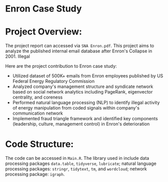 # Enron Case Study
 
# Project Overview:
The project report can accessed via `SNA Enron.pdf`. This project aims to analyze the published internal email database after Enron's Collapse in 2001. Illegal

Here are the project contribution to Enron case study:
- Utilized dataset of 500K+ emails from Enron employees published by US Federal Energy Regulatory Commission
- Analyzed company's management structure and syndicate network based on social network analytics including PageRank, eigenvector centrality, and coreness​
- Performed natural language processing (NLP) to identify illegal activity of energy manipulation from coded signals within company's communication network
- Implemented fraud triangle framework and identified key components (leadership, culture, management control) in Enron's deterioration

# Code Structure:
The code can be accessed in `Main.R`. The library used in include data processing packages `data.table`, `tidyverse`, `lubricate`; natural language processing packages: `stringr`, `tidytext`, `tm`, and `wordcloud`; network processing package: `igraph`.

